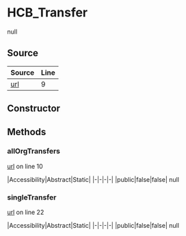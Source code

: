 # HCB_Transfer

null
## Source
|Source|Line|
|-|-|
|[url](https://github.com/devramsean0/hcb.js/blob/f7fd3c0/src/api_endpoints/transfer.ts#L9)|9|
## Constructor
## Methods
### allOrgTransfers
[url](https://github.com/devramsean0/hcb.js/blob/f7fd3c0/src/api_endpoints/transfer.ts#L10) on line 10  

|Accessibility|Abstract|Static|
|-|-|-|-|
|public|false|false|
null

### singleTransfer
[url](https://github.com/devramsean0/hcb.js/blob/f7fd3c0/src/api_endpoints/transfer.ts#L22) on line 22  

|Accessibility|Abstract|Static|
|-|-|-|-|
|public|false|false|
null
